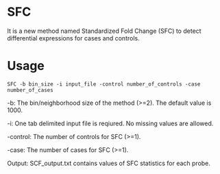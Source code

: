 # SFC
It is a new method named Standardized Fold Change (SFC) to detect differential expressions for cases and controls.

# Usage
```
SFC -b bin_size -i input_file -control number_of_controls -case number_of_cases
```
-b: The bin/neighborhood size of the method (>=2). The default value is 1000.

-i: One tab delimited input file is reqiured. No missing values are allowed.

-control: The number of controls for SFC (>=1). 

-case: The number of cases for SFC (>=1).

Output: SCF_output.txt contains values of SFC statistics for each probe.


